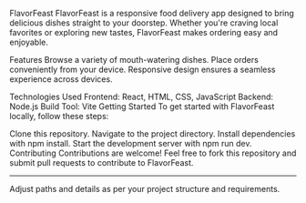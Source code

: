 FlavorFeast
FlavorFeast is a responsive food delivery app designed to bring delicious dishes straight to your doorstep. Whether you're craving local favorites or exploring new tastes, FlavorFeast makes ordering easy and enjoyable.

Features
Browse a variety of mouth-watering dishes.
Place orders conveniently from your device.
Responsive design ensures a seamless experience across devices.

Technologies Used
Frontend: React, HTML, CSS, JavaScript
Backend: Node.js
Build Tool: Vite
Getting Started
To get started with FlavorFeast locally, follow these steps:

Clone this repository.
Navigate to the project directory.
Install dependencies with npm install.
Start the development server with npm run dev.
Contributing
Contributions are welcome! Feel free to fork this repository and submit pull requests to contribute to FlavorFeast.

------------------------------------------------------------------------------------------------------------------------------------
Adjust paths and details as per your project structure and requirements.

